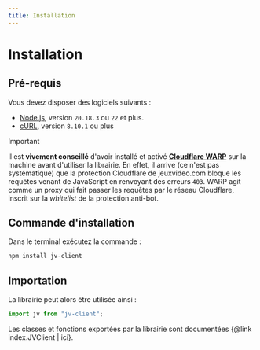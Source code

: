 ```yaml
---
title: Installation
---
```


# Installation

## Pré-requis
Vous devez disposer des logiciels suivants :

- [Node.js](https://nodejs.org), version `20.18.3` ou `22` et plus.
- [cURL](https://curl.se/docs/manpage.html), version `8.10.1` ou plus

> [!IMPORTANT]
> Il est **vivement conseillé** d'avoir installé et activé [**Cloudflare WARP**](https://developers.cloudflare.com/cloudflare-one/connections/connect-devices/warp/download-warp/) sur la machine avant d'utiliser la librairie. En effet, il arrive (ce n'est pas systématique) que la protection Cloudflare de jeuxvideo.com bloque les requêtes venant de JavaScript en renvoyant des erreurs `403`. WARP agit comme un proxy qui fait passer les requêtes par le réseau Cloudflare, inscrit sur la *whitelist* de la protection anti-bot.

## Commande d'installation
Dans le terminal exécutez la commande :

```bash
npm install jv-client
```

## Importation
La librairie peut alors être utilisée ainsi :

```ts
import jv from "jv-client";
```

Les classes et fonctions exportées par la librairie sont documentées {@link index.JVClient | ici}.